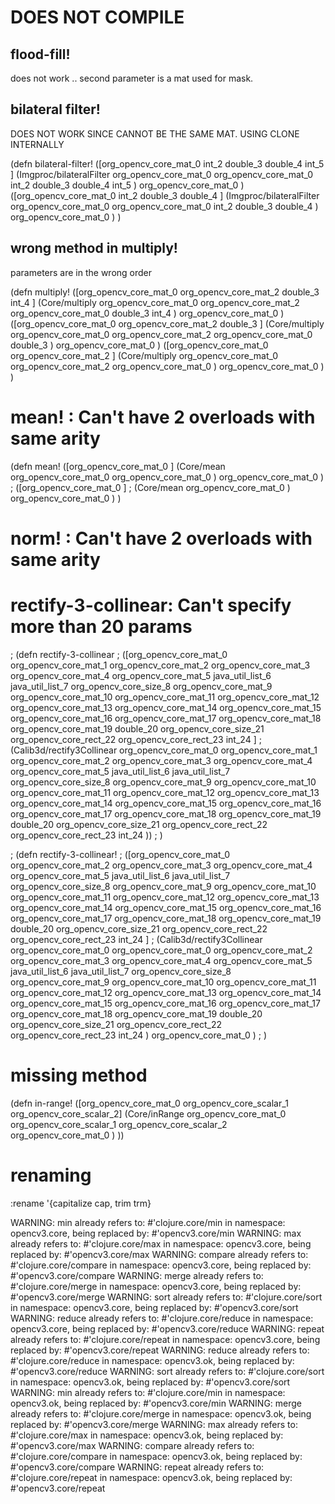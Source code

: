 # DOES NOT COMPILE

## flood-fill!

does not work .. second parameter is a mat used for mask.

## bilateral filter!

DOES NOT WORK SINCE CANNOT BE THE SAME MAT.
USING CLONE INTERNALLY

(defn bilateral-filter!
([org_opencv_core_mat_0 int_2 double_3 double_4 int_5 ]
  (Imgproc/bilateralFilter org_opencv_core_mat_0 org_opencv_core_mat_0 int_2 double_3 double_4 int_5 ) org_opencv_core_mat_0 )
([org_opencv_core_mat_0 int_2 double_3 double_4 ]
  (Imgproc/bilateralFilter org_opencv_core_mat_0 org_opencv_core_mat_0 int_2 double_3 double_4 ) org_opencv_core_mat_0 )
)

## wrong method in multiply!

parameters are in the wrong order

(defn multiply!
([org_opencv_core_mat_0 org_opencv_core_mat_2 double_3 int_4 ]
  (Core/multiply org_opencv_core_mat_0 org_opencv_core_mat_2 org_opencv_core_mat_0 double_3 int_4 ) org_opencv_core_mat_0 )
([org_opencv_core_mat_0 org_opencv_core_mat_2 double_3 ]
  (Core/multiply org_opencv_core_mat_0 org_opencv_core_mat_2 org_opencv_core_mat_0 double_3 ) org_opencv_core_mat_0 )
([org_opencv_core_mat_0 org_opencv_core_mat_2 ]
  (Core/multiply org_opencv_core_mat_0 org_opencv_core_mat_2 org_opencv_core_mat_0 ) org_opencv_core_mat_0 )
)


# mean! : Can't have 2 overloads with same arity

(defn mean!
([org_opencv_core_mat_0 ]
  (Core/mean org_opencv_core_mat_0 org_opencv_core_mat_0 ) org_opencv_core_mat_0 )
; ([org_opencv_core_mat_0 ]
;   (Core/mean org_opencv_core_mat_0 ) org_opencv_core_mat_0 )
)

# norm! : Can't have 2 overloads with same arity


# rectify-3-collinear: Can't specify more than 20 params

; (defn rectify-3-collinear
; ([org_opencv_core_mat_0 org_opencv_core_mat_1 org_opencv_core_mat_2 org_opencv_core_mat_3 org_opencv_core_mat_4 org_opencv_core_mat_5 java_util_list_6 java_util_list_7 org_opencv_core_size_8 org_opencv_core_mat_9 org_opencv_core_mat_10 org_opencv_core_mat_11 org_opencv_core_mat_12 org_opencv_core_mat_13 org_opencv_core_mat_14 org_opencv_core_mat_15 org_opencv_core_mat_16 org_opencv_core_mat_17 org_opencv_core_mat_18 org_opencv_core_mat_19 double_20 org_opencv_core_size_21 org_opencv_core_rect_22 org_opencv_core_rect_23 int_24 ]
;   (Calib3d/rectify3Collinear org_opencv_core_mat_0 org_opencv_core_mat_1 org_opencv_core_mat_2 org_opencv_core_mat_3 org_opencv_core_mat_4 org_opencv_core_mat_5 java_util_list_6 java_util_list_7 org_opencv_core_size_8 org_opencv_core_mat_9 org_opencv_core_mat_10 org_opencv_core_mat_11 org_opencv_core_mat_12 org_opencv_core_mat_13 org_opencv_core_mat_14 org_opencv_core_mat_15 org_opencv_core_mat_16 org_opencv_core_mat_17 org_opencv_core_mat_18 org_opencv_core_mat_19 double_20 org_opencv_core_size_21 org_opencv_core_rect_22 org_opencv_core_rect_23 int_24 ))
; )

; (defn rectify-3-collinear!
; ([org_opencv_core_mat_0 org_opencv_core_mat_2 org_opencv_core_mat_3 org_opencv_core_mat_4 org_opencv_core_mat_5 java_util_list_6 java_util_list_7 org_opencv_core_size_8 org_opencv_core_mat_9 org_opencv_core_mat_10 org_opencv_core_mat_11 org_opencv_core_mat_12 org_opencv_core_mat_13 org_opencv_core_mat_14 org_opencv_core_mat_15 org_opencv_core_mat_16 org_opencv_core_mat_17 org_opencv_core_mat_18 org_opencv_core_mat_19 double_20 org_opencv_core_size_21 org_opencv_core_rect_22 org_opencv_core_rect_23 int_24 ]
;   (Calib3d/rectify3Collinear org_opencv_core_mat_0 org_opencv_core_mat_0 org_opencv_core_mat_2 org_opencv_core_mat_3 org_opencv_core_mat_4 org_opencv_core_mat_5 java_util_list_6 java_util_list_7 org_opencv_core_size_8 org_opencv_core_mat_9 org_opencv_core_mat_10 org_opencv_core_mat_11 org_opencv_core_mat_12 org_opencv_core_mat_13 org_opencv_core_mat_14 org_opencv_core_mat_15 org_opencv_core_mat_16 org_opencv_core_mat_17 org_opencv_core_mat_18 org_opencv_core_mat_19 double_20 org_opencv_core_size_21 org_opencv_core_rect_22 org_opencv_core_rect_23 int_24 ) org_opencv_core_mat_0 )
; )


# missing method

(defn in-range!
  ([org_opencv_core_mat_0 org_opencv_core_scalar_1 org_opencv_core_scalar_2]
  (Core/inRange org_opencv_core_mat_0 org_opencv_core_scalar_1 org_opencv_core_scalar_2 org_opencv_core_mat_0 )
  ))


# renaming

:rename '{capitalize cap, trim trm}

WARNING: min already refers to: #'clojure.core/min in namespace: opencv3.core, being replaced by: #'opencv3.core/min
WARNING: max already refers to: #'clojure.core/max in namespace: opencv3.core, being replaced by: #'opencv3.core/max
WARNING: compare already refers to: #'clojure.core/compare in namespace: opencv3.core, being replaced by: #'opencv3.core/compare
WARNING: merge already refers to: #'clojure.core/merge in namespace: opencv3.core, being replaced by: #'opencv3.core/merge
WARNING: sort already refers to: #'clojure.core/sort in namespace: opencv3.core, being replaced by: #'opencv3.core/sort
WARNING: reduce already refers to: #'clojure.core/reduce in namespace: opencv3.core, being replaced by: #'opencv3.core/reduce
WARNING: repeat already refers to: #'clojure.core/repeat in namespace: opencv3.core, being replaced by: #'opencv3.core/repeat
WARNING: reduce already refers to: #'clojure.core/reduce in namespace: opencv3.ok, being replaced by: #'opencv3.core/reduce
WARNING: sort already refers to: #'clojure.core/sort in namespace: opencv3.ok, being replaced by: #'opencv3.core/sort
WARNING: min already refers to: #'clojure.core/min in namespace: opencv3.ok, being replaced by: #'opencv3.core/min
WARNING: merge already refers to: #'clojure.core/merge in namespace: opencv3.ok, being replaced by: #'opencv3.core/merge
WARNING: max already refers to: #'clojure.core/max in namespace: opencv3.ok, being replaced by: #'opencv3.core/max
WARNING: compare already refers to: #'clojure.core/compare in namespace: opencv3.ok, being replaced by: #'opencv3.core/compare
WARNING: repeat already refers to: #'clojure.core/repeat in namespace: opencv3.ok, being replaced by: #'opencv3.core/repeat
